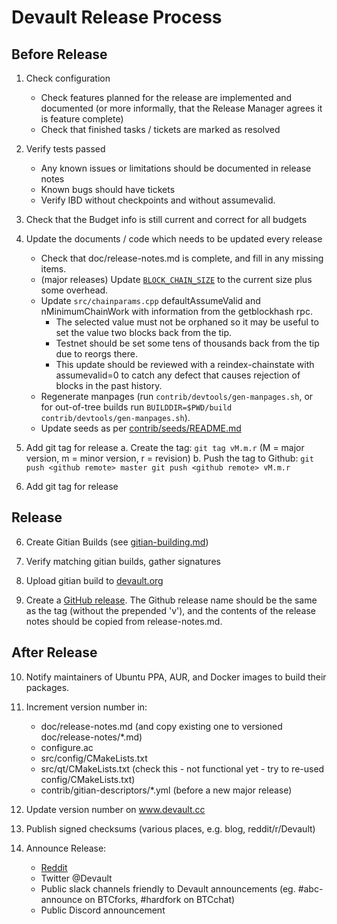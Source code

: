 Devault Release Process
===========================


## Before Release

1. Check configuration
    - Check features planned for the release are implemented and documented
      (or more informally, that the Release Manager agrees it is feature complete)
    - Check that finished tasks / tickets are marked as resolved

2. Verify tests passed
    - Any known issues or limitations should be documented in release notes
    - Known bugs should have tickets
    - Verify IBD without checkpoints and without assumevalid.

3. Check that the Budget info is still current and correct for all budgets
 
4. Update the documents / code which needs to be updated every release
    - Check that doc/release-notes.md is complete, and fill in any missing items.
    - (major releases) Update [`BLOCK_CHAIN_SIZE`](/src/qt/intro.cpp) to the current size plus some overhead.
    - Update `src/chainparams.cpp` defaultAssumeValid and nMinimumChainWork with information from
      the getblockhash rpc.
        - The selected value must not be orphaned so it may be useful to set the value two blocks back 
          from the tip.
        - Testnet should be set some tens of thousands back from the tip due to reorgs there.
        - This update should be reviewed with a reindex-chainstate with assumevalid=0 to catch any defect
          that causes rejection of blocks in the past history.
    - Regenerate manpages (run `contrib/devtools/gen-manpages.sh`, or for out-of-tree builds run
      `BUILDDIR=$PWD/build contrib/devtools/gen-manpages.sh`).
    - Update seeds as per [contrib/seeds/README.md](/contrib/seeds/README.md)

4. Add git tag for release
    a. Create the tag: `git tag vM.m.r` (M = major version, m = minor version, r = revision)
    b. Push the tag to Github:
        ```
        git push <github remote> master
        git push <github remote> vM.m.r
        ```

5. Add git tag for release

## Release

6. Create Gitian Builds (see [gitian-building.md](/doc/gitian-building.md))

7. Verify matching gitian builds, gather signatures

8. Upload gitian build to [devault.org](https://download.devault.org/)

9. Create a [GitHub release](https://github.com/DeVault/DeVault/releases).
    The Github release name should be the same as the tag (without the prepended 'v'), and
    the contents of the release notes should be copied from release-notes.md.

## After Release

10. Notify maintainers of Ubuntu PPA, AUR, and Docker images to build their packages.

11. Increment version number in:
    - doc/release-notes.md (and copy existing one to versioned doc/release-notes/*.md)
    - configure.ac
    - src/config/CMakeLists.txt
    - src/qt/CMakeLists.txt (check this - not functional yet - try to re-used config/CMakeLists.txt)
    - contrib/gitian-descriptors/*.yml (before a new major release)

12. Update version number on www.devault.cc

13. Publish signed checksums (various places, e.g. blog, reddit/r/Devault)

14. Announce Release:
    - [Reddit](https://www.reddit.com/r/Devault/)
    - Twitter @Devault
    - Public slack channels friendly to Devault announcements 
      (eg. #abc-announce on BTCforks,  #hardfork on BTCchat)
    - Public Discord announcement


